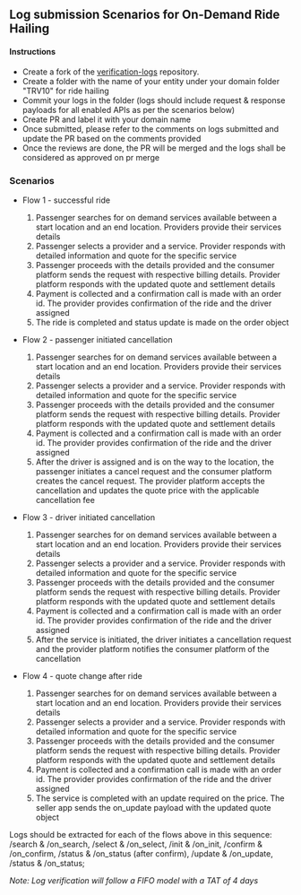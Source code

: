 ## Log submission Scenarios for On-Demand Ride Hailing

#### Instructions
- Create a fork of the [verification-logs](https://log-validation.ondc.org) repository. 
- Create a folder with the name of your entity under your domain folder "TRV10" for ride hailing
- Commit your logs in the folder (logs should include request & response payloads for all enabled APIs as per the scenarios below)
- Create PR and label it with your domain name
- Once submitted, please refer to the comments on logs submitted and update the PR based on the comments provided
- Once the reviews are done, the PR will be merged and the logs shall be considered as approved on pr merge


### Scenarios
- Flow 1 - successful ride
    1. Passenger searches for on demand services available between a start location and an end location. Providers provide their services details
    2. Passenger selects a provider and a service. Provider responds with detailed information and quote for the specific service
    3. Passenger proceeds with the details provided and the consumer platform sends the request with respective billing details. Provider platform responds with the updated quote and settlement details
    4. Payment is collected and a confirmation call is made with an order id. The provider provides confirmation of the ride and the driver assigned
    5. The ride is completed and status update is made on the order object
- Flow 2 - passenger initiated cancellation
    1. Passenger searches for on demand services available between a start location and an end location. Providers provide their services details
    2. Passenger selects a provider and a service. Provider responds with detailed information and quote for the specific service
    3. Passenger proceeds with the details provided and the consumer platform sends the request with respective billing details. Provider platform responds with the updated quote and settlement details
    4. Payment is collected and a confirmation call is made with an order id. The provider provides confirmation of the ride and the driver assigned
    5. After the driver is assigned and is on the way to the location, the passenger initiates a cancel request and the consumer platform creates the cancel request. The provider platform accepts the cancellation and updates the quote price with the applicable cancellation fee 

- Flow 3 - driver initiated cancellation
    1. Passenger searches for on demand services available between a start location and an end location. Providers provide their services details
    2. Passenger selects a provider and a service. Provider responds with detailed information and quote for the specific service
    3. Passenger proceeds with the details provided and the consumer platform sends the request with respective billing details. Provider platform responds with the updated quote and settlement details
    4. Payment is collected and a confirmation call is made with an order id. The provider provides confirmation of the ride and the driver assigned
    5. After the service is initiated, the driver initiates a cancellation request and the provider platform notifies the consumer platform of the cancellation
- Flow 4 - quote change after ride
    1. Passenger searches for on demand services available between a start location and an end location. Providers provide their services details
    2. Passenger selects a provider and a service. Provider responds with detailed information and quote for the specific service
    3. Passenger proceeds with the details provided and the consumer platform sends the request with respective billing details. Provider platform responds with the updated quote and settlement details
    4. Payment is collected and a confirmation call is made with an order id. The provider provides confirmation of the ride and the driver assigned
    5. The service is completed with an update required on the price. The seller app sends the on_update payload with the updated quote object

Logs should be extracted for each of the flows above in this sequence: /search & /on_search, /select & /on_select, /init & /on_init, /confirm & /on_confirm, /status & /on_status (after confirm), /update & /on_update, /status & /on_status;

*Note: Log verification will follow a FIFO model with a TAT of 4 days*
